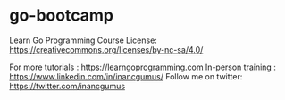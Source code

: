 # go-bootcamp

Learn Go Programming Course
License: https://creativecommons.org/licenses/by-nc-sa/4.0/

For more tutorials  : https://learngoprogramming.com
In-person training  : https://www.linkedin.com/in/inancgumus/
Follow me on twitter: https://twitter.com/inancgumus
